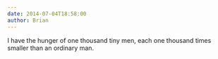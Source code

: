 ```yaml
---
date: 2014-07-04T18:58:00
author: Brian
---
```

I have the hunger of one thousand tiny men, each one thousand times smaller than an ordinary man.